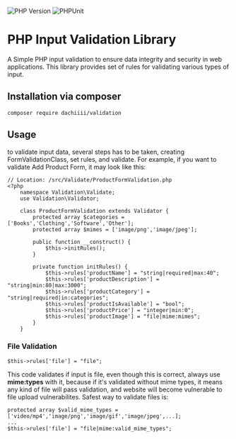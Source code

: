 ![PHP Version](https://img.shields.io/badge/php-8.3.6-purple)
![PHPUnit](https://img.shields.io/badge/PHPUnit-^11.3-yellow)

# PHP Input Validation Library

A Simple PHP input validation to ensure data integrity and security in web applications.
This library provides set of rules for validating various types of input.

## Installation via composer
```
composer require dachiiii/validation
```

## Usage

to validate input data, several steps has to be taken, creating FormValidationClass, set rules, and validate.
For example, if you want to validate Add Product Form, it may look like this:

```
// Location: /src/Validate/ProductFormValidation.php
<?php
    namespace Validation\Validate;
    use Validation\Validator;

    class ProductFormValidation extends Validator {
        protected array $categories = ['Books','Clothing','Software','Other'];
        protected array $mimes = ['image/png','image/jpeg'];

        public function __construct() {  
            $this->initRules();
        }

        private function initRules() {
            $this->rules['productName'] = "string|required|max:40";
            $this->rules['productDescription'] = "string|min:80|max:3000";
            $this->rules['productCategory'] = "string|required|in:categories";
            $this->rules['productIsAvailable'] = "bool";
            $this->rules['productPrice'] = "integer|min:0";
            $this->rules['productImage'] = "file|mime:mimes";
        }
    }
```

### File Validation

```
$this->rules['file'] = "file";
```

This code validates if input is file, even though this is correct, always use **mime:types** with it,
because if it's validated without mime types, it means any kind of file will pass validation, and
website will become vulnerable to file upload vulnerabilites. Safest way to validate files is:

```
protected array $valid_mime_types = ['video/mp4','image/png','image/gif','image/jpeg',...];
...
$this->rules['file'] = "file|mime:valid_mime_types";
```
